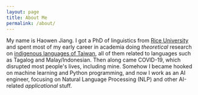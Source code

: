 ```yaml
---
layout: page
title: About Me
permalink: /about/
---
```

My name is Haowen Jiang. I got a PhD of linguistics from [Rice University](https://www.rice.edu) and spent most of my early career in academia doing *theoretical* research on [indigenous languages of Taiwan](https://en.wikipedia.org/wiki/Formosan_languages), all of them related to languages such as Tagalog and Malay/Indonesian. Then along came COVID-19, which disrupted most people's lives, including mine. Somehow I became hooked on machine learning and Python programming, and now I work as an AI engineer, focusing on Natural Language Processing (NLP) and other AI-related *applicational* stuff. 

